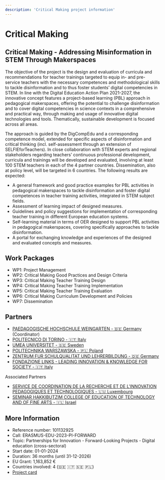 ```yaml
---
description: 'Critical Making project information'
---
```



# Critical Making

## Critical Making - Addressing Misinformation in STEM Through Makerspaces

The objective of the project is the design and evaluation of curricula and recommendations for teacher trainings targeted
to equip in- and pre-service teachers with the necessary competences and methodological skills to tackle disinformation
and to thus foster students’ digital competencies in STEM. In line with the Digital Education Action Plan 2021-2027, the
innovative concept features a project-based learning (PBL) approach in pedagogical makerspaces, offering the potential
to challenge disinformation and to cover digital competencies in science contexts in a comprehensive and practical way,
through making and usage of innovative digital technologies and tools. Thematically, sustainable development is focused
across all areas.

The approach is guided by the DigCompEdu and a corresponding competence model, extended for specific aspects of
disinformation and critical thinking (incl. self-assessment through an extension of SELFIEforTeachers).
In close collaboration with STEM experts and regional stakeholders regarding teachers’ continuous professional
development, curricula and trainings will be developed and evaluated, involving at least 100 STEM teachers in each
of the 4 partner countries. Dissemination, also at policy level, will be targeted in 6 countries. The following results are
expected:

- A general framework and good practice examples for PBL activities in pedagogical makerspaces to tackle disinformation and foster digital competences in teacher training activities, integrated in STEM subject fields.
- Assessment of learning impact of designed measures.
- Guidelines and policy suggestions for implementation of corresponding teacher training in different European education systems.
- Self-learning material in terms of OER designed to support PBL activities in pedagogical makerspaces, covering specifically approaches to tackle disinformation.
- A portal for exchanging knowledge and experiences of the designed and evaluated concepts and measures.


## Work Packages

- WP1: Project Management
- WP2: Critical Making Good Practices and Design
Criteria
- WP3: Critical Making Teacher Training Design
- WP4: Critical Making Teacher Training Implementation
- WP5: Critical Making Teacher Training Evaluation
- WP6: Critical Making Curriculum Development and
Policies
- WP7: Dissemination

## Partners

- [PAEDAGOGISCHE HOCHSCHULE WEINGARTEN - 🇩🇪 Germany](https://www.ph-weingarten.de/) (Coordinator)
- [POLITECNICO DI TORINO - 🇮🇹 Italy](http://www.polito.it/)
- [UMEA UNIVERSITET - 🇸🇪 Sweden](https://www.umu.se/en/)
- [POLITECHNIKA WARSZAWSKA - 🇵🇱 Poland](https://www.pw.edu.pl/)
- [ZENTRUM FUR SCHULQUALITAT UND LEHRERBILDUNG - 🇩🇪 Germany](https://zsl-bw.de/)
- [FONDAZIONE LINKS - LEADING INNOVATION & KNOWLEDGE FOR SOCIETY - 🇮🇹 Italy](https://linksfoundation.com/)

Associated Partners
- [SERVICE DE COORDINATION DE LA RECHERCHE ET DE L'INNOVATION PEDAGOGIQUES ET TECHNOLOGIQUES - 🇱🇺 Luxembourg](https://script.lu/)
- [SEMINAR HAKKIBUTZIM COLLEGE OF EDUCATION OF TECHNOLOGY AND OF FINE ARTS - 🇮🇱 Israel](https://en.smkb.ac.il/)

## More Information

- Reference number: 101132925
- Call: ERASMUS-EDU-2023-PI-FORWARD 
- Topic: Partnerships for Innovation - Forward-Looking Projects - Digital education (cross-sectoral)
- Start date: 01-01-2024
- Duration: 36 months (until 31-12-2026)
- EU Grant: 1,163,852 €
- Countries involved: 4 (🇩🇪 🇮🇹 🇸🇪 🇵🇱)
- [Project card](https://erasmus-plus.ec.europa.eu/projects/search/details/101132925)
